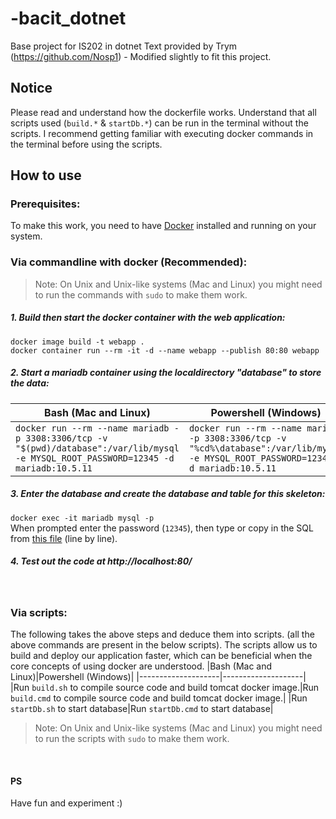 # -bacit_dotnet
Base project for IS202 in dotnet
Text provided by Trym (https://github.com/Nosp1) - Modified slightly to fit this project. 

## Notice
Please read and understand how the dockerfile works. 
Understand that all scripts used (`build.*` & `startDb.*`) can be run in the terminal without the scripts.
I recommend getting familiar with executing docker commands in the terminal before using the scripts.

## How to use
### Prerequisites:
To make this work, you need to have [Docker](https://www.docker.com/) installed and running on your system.    

### Via commandline with docker (Recommended):
> Note: On Unix and Unix-like systems (Mac and Linux) you might need to run the commands with `sudo` to make them work.

##### 1. Build then start the docker container with the web application:    
`docker image build -t webapp .`    
`docker container run --rm -it -d --name webapp --publish 80:80 webapp`

##### 2. Start a mariadb container using the localdirectory "database" to store the data:    

|Bash (Mac and Linux)|Powershell (Windows)|
|--------------------|--------------------|
|`docker run --rm --name mariadb -p 3308:3306/tcp -v "$(pwd)/database":/var/lib/mysql -e MYSQL_ROOT_PASSWORD=12345 -d mariadb:10.5.11`|`docker run --rm --name mariadb -p 3308:3306/tcp -v "%cd%\database":/var/lib/mysql -e MYSQL_ROOT_PASSWORD=12345 -d mariadb:10.5.11`|

##### 3. Enter the database and create the database and table for this skeleton:    
`docker exec -it mariadb mysql -p`    
When prompted enter the password (`12345`), then type or copy in the SQL from [this file](CreateDb.sql) (line by line).

##### 4. Test out the code at http://localhost:80/

<br>

### Via scripts:
The following takes the above steps and deduce them into scripts. (all the above commands are present in the below scripts).
The scripts allow us to build and deploy our application faster, which can be beneficial when the core concepts of using docker are understood.
|Bash (Mac and Linux)|Powershell (Windows)|
|--------------------|--------------------|
|Run `build.sh` to compile source code and build tomcat docker image.|Run `build.cmd` to compile source code and build tomcat docker image.|
|Run `startDb.sh` to start database|Run `startDb.cmd` to start database|

> Note: On Unix and Unix-like systems (Mac and Linux) you might need to run the scripts with `sudo` to make them work.

<br>

#### PS
Have fun and experiment :)
